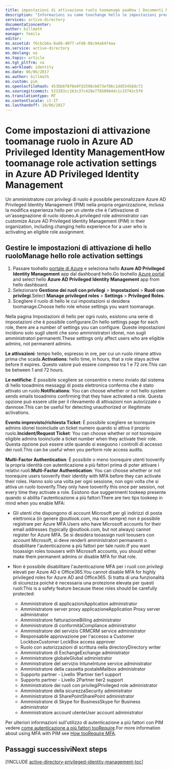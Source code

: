 ```yaml
---
title: impostazioni di attivazione ruolo toomanage aaaHow | Documenti Microsoft
description: "Informazioni su come toochange hello le impostazioni predefinite per le identità con privilegi con hello estensione di Azure Active Directory Privileged Identity Management."
services: active-directory
documentationcenter: 
author: billmath
manager: femila
editor: 
ms.assetid: f6cbcb6a-8a89-4077-afd8-06c94a64f4aa
ms.service: active-directory
ms.devlang: na
ms.topic: article
ms.tgt_pltfrm: na
ms.workload: identity
ms.date: 06/06/2017
ms.author: billmath
ms.custom: pim
ms.openlocfilehash: 453bb6f8f8e0fd2598cb073ef86c1dd55458dc72
ms.sourcegitcommit: 523283cc1b3c37c428e77850964dc1c33742c5f0
ms.translationtype: MT
ms.contentlocale: it-IT
ms.lasthandoff: 10/06/2017
---
```

# <a name="how-toomanage-role-activation-settings-in-azure-ad-privileged-identity-management"></a><span data-ttu-id="71081-103">Come impostazioni di attivazione toomanage ruolo in Azure AD Privileged Identity Management</span><span class="sxs-lookup"><span data-stu-id="71081-103">How toomanage role activation settings in Azure AD Privileged Identity Management</span></span>
<span data-ttu-id="71081-104">Un amministratore con privilegi di ruolo è possibile personalizzare Azure AD Privileged Identity Management (PIM) nella propria organizzazione, inclusa la modifica esperienza hello per un utente che è l'attivazione di un'assegnazione di ruolo idoneo.</span><span class="sxs-lookup"><span data-stu-id="71081-104">A privileged role administrator can customize Azure AD Privileged Identity Management (PIM) in their organization, including changing hello experience for a user who is activating an eligible role assignment.</span></span>

## <a name="manage-hello-role-activation-settings"></a><span data-ttu-id="71081-105">Gestire le impostazioni di attivazione di hello ruolo</span><span class="sxs-lookup"><span data-stu-id="71081-105">Manage hello role activation settings</span></span>
1. <span data-ttu-id="71081-106">Passare toohello [portale di Azure](https://portal.azure.com) e seleziona hello **Azure AD Privileged Identity Management** app dal dashboard hello.</span><span class="sxs-lookup"><span data-stu-id="71081-106">Go toohello [Azure portal](https://portal.azure.com) and select hello **Azure AD Privileged Identity Management** app from hello dashboard.</span></span>
2. <span data-ttu-id="71081-107">Selezionare **Gestione dei ruoli con privilegi** > **Impostazioni** > **Ruoli con privilegi**.</span><span class="sxs-lookup"><span data-stu-id="71081-107">Select **Manage privileged roles** > **Settings** > **Privileged Roles**.</span></span>
3. <span data-ttu-id="71081-108">Scegliere il ruolo di hello le cui impostazioni si desidera toomanage.</span><span class="sxs-lookup"><span data-stu-id="71081-108">Choose hello role whose settings you want toomanage.</span></span>

<span data-ttu-id="71081-109">Nella pagina Impostazioni di hello per ogni ruolo, esistono una serie di impostazioni che è possibile configurare.</span><span class="sxs-lookup"><span data-stu-id="71081-109">On hello settings page for each role, there are a number of settings you can configure.</span></span> <span data-ttu-id="71081-110">Queste impostazioni incidono solo sugli utenti che sono amministratori idonei, non sugli amministratori permanenti.</span><span class="sxs-lookup"><span data-stu-id="71081-110">These settings only affect users who are eligible admins, not permanent admins.</span></span>

<span data-ttu-id="71081-111">**Le attivazioni**: tempo hello, espresso in ore, per cui un ruolo rimane attivo prima che scada.</span><span class="sxs-lookup"><span data-stu-id="71081-111">**Activations**: hello time, in hours, that a role stays active before it expires.</span></span> <span data-ttu-id="71081-112">Questo valore può essere compreso tra 1 e 72 ore.</span><span class="sxs-lookup"><span data-stu-id="71081-112">This can be between 1 and 72 hours.</span></span>

<span data-ttu-id="71081-113">**Le notifiche**: È possibile scegliere se consentire o meno inviato dal sistema di hello tooadmins messaggi di posta elettronica conferma che è stato attivato un ruolo.</span><span class="sxs-lookup"><span data-stu-id="71081-113">**Notifications**: You can choose whether or not hello system sends emails tooadmins confirming that they have activated a role.</span></span> <span data-ttu-id="71081-114">Questa opzione può essere utile per il rilevamento di attivazioni non autorizzate o dannose.</span><span class="sxs-lookup"><span data-stu-id="71081-114">This can be useful for detecting unauthorized or illegitimate activations.</span></span>

<span data-ttu-id="71081-115">**Evento imprevisto/richiesta Ticket**: È possibile scegliere se toorequire admins idonei tooinclude un ticket numero quando si attiva il proprio ruolo.</span><span class="sxs-lookup"><span data-stu-id="71081-115">**Incident/Request Ticket**: You can choose whether or not toorequire eligible admins tooinclude a ticket number when they activate their role.</span></span> <span data-ttu-id="71081-116">Questa opzione può essere utile quando si eseguono i controlli di accesso dei ruoli.</span><span class="sxs-lookup"><span data-stu-id="71081-116">This can be useful when you perform role access audits.</span></span>

<span data-ttu-id="71081-117">**Multi-Factor Authentication**: È possibile o meno toorequire utenti tooverify la propria identità con autenticazione a più fattori prima di poter attivare i relativi ruoli.</span><span class="sxs-lookup"><span data-stu-id="71081-117">**Multi-Factor Authentication**: You can choose whether or not toorequire users tooverify their identity with MFA before they can activate their roles.</span></span> <span data-ttu-id="71081-118">Hanno solo una volta per ogni sessione, non ogni volta che si attiva un ruolo tooverify.</span><span class="sxs-lookup"><span data-stu-id="71081-118">They only have tooverify this once per session, not every time they activate a role.</span></span> <span data-ttu-id="71081-119">Esistono due suggerimenti tookeep presente quando si abilita l'autenticazione a più fattori:</span><span class="sxs-lookup"><span data-stu-id="71081-119">There are two tips tookeep in mind when you enable MFA:</span></span>

* <span data-ttu-id="71081-120">Gli utenti che dispongono di account Microsoft per gli indirizzi di posta elettronica (in genere @outlook.com, ma non sempre) non è possibile registrare per Azure MFA.</span><span class="sxs-lookup"><span data-stu-id="71081-120">Users who have Microsoft accounts for their email addresses (typically @outlook.com, but not always) cannot register for Azure MFA.</span></span> <span data-ttu-id="71081-121">Se si desidera tooassign ruoli toousers con account Microsoft, si deve renderli amministratori permanenti o disabilitare l'autenticazione a più fattori per tale ruolo.</span><span class="sxs-lookup"><span data-stu-id="71081-121">If you want tooassign roles toousers with Microsoft accounts, you should either make them permanent admins or disable MFA for that role.</span></span>
* <span data-ttu-id="71081-122">Non è possibile disabilitare l'autenticazione MFA per i ruoli con privilegi elevati per Azure AD e Office365.</span><span class="sxs-lookup"><span data-stu-id="71081-122">You cannot disable MFA for highly privileged roles for Azure AD and Office365.</span></span> <span data-ttu-id="71081-123">Si tratta di una funzionalità di sicurezza poiché è necessaria una protezione elevata per questi ruoli:</span><span class="sxs-lookup"><span data-stu-id="71081-123">This is a safety feature because these roles should be carefully protected:</span></span>  
  
  * <span data-ttu-id="71081-124">Amministratore di applicazioni</span><span class="sxs-lookup"><span data-stu-id="71081-124">Application administrator</span></span>
  * <span data-ttu-id="71081-125">Amministratore server proxy applicazione</span><span class="sxs-lookup"><span data-stu-id="71081-125">Application Proxy server administrator</span></span>
  * <span data-ttu-id="71081-126">Amministratore fatturazione</span><span class="sxs-lookup"><span data-stu-id="71081-126">Billing administrator</span></span>  
  * <span data-ttu-id="71081-127">Amministratore di conformità</span><span class="sxs-lookup"><span data-stu-id="71081-127">Compliance administrator</span></span>  
  * <span data-ttu-id="71081-128">Amministratore del servizio CRM</span><span class="sxs-lookup"><span data-stu-id="71081-128">CRM service administrator</span></span>
  * <span data-ttu-id="71081-129">Responsabile approvazione per l'accesso a Customer Lockbox</span><span class="sxs-lookup"><span data-stu-id="71081-129">Customer LockBox access approver</span></span>
  * <span data-ttu-id="71081-130">Ruolo con autorizzazioni di scrittura nella directory</span><span class="sxs-lookup"><span data-stu-id="71081-130">Directory writer</span></span>  
  * <span data-ttu-id="71081-131">Amministratore di Exchange</span><span class="sxs-lookup"><span data-stu-id="71081-131">Exchange administrator</span></span>  
  * <span data-ttu-id="71081-132">Amministratore globale</span><span class="sxs-lookup"><span data-stu-id="71081-132">Global administrator</span></span>
  * <span data-ttu-id="71081-133">Amministratore del servizio Intune</span><span class="sxs-lookup"><span data-stu-id="71081-133">Intune service administrator</span></span>
  * <span data-ttu-id="71081-134">Amministratore della cassetta postale</span><span class="sxs-lookup"><span data-stu-id="71081-134">Mailbox administrator</span></span>  
  * <span data-ttu-id="71081-135">Supporto partner - Livello 1</span><span class="sxs-lookup"><span data-stu-id="71081-135">Partner tier1 support</span></span>  
  * <span data-ttu-id="71081-136">Supporto partner - Livello 2</span><span class="sxs-lookup"><span data-stu-id="71081-136">Partner tier2 support</span></span>  
  * <span data-ttu-id="71081-137">Amministratore dei ruoli con privilegi</span><span class="sxs-lookup"><span data-stu-id="71081-137">Privileged role administrator</span></span>   
  * <span data-ttu-id="71081-138">Amministratore della sicurezza</span><span class="sxs-lookup"><span data-stu-id="71081-138">Security administrator</span></span>  
  * <span data-ttu-id="71081-139">Amministratore di SharePoint</span><span class="sxs-lookup"><span data-stu-id="71081-139">SharePoint administrator</span></span>  
  * <span data-ttu-id="71081-140">Amministratore di Skype for Business</span><span class="sxs-lookup"><span data-stu-id="71081-140">Skype for Business administrator</span></span>  
  * <span data-ttu-id="71081-141">Amministratore account utente</span><span class="sxs-lookup"><span data-stu-id="71081-141">User account administrator</span></span>  

<span data-ttu-id="71081-142">Per ulteriori informazioni sull'utilizzo di autenticazione a più fattori con PIM vedere [come autenticazione a più fattori tooRequire](active-directory-privileged-identity-management-how-to-require-mfa.md).</span><span class="sxs-lookup"><span data-stu-id="71081-142">For more information about using MFA with PIM see [How tooRequire MFA](active-directory-privileged-identity-management-how-to-require-mfa.md).</span></span>

<!--PLACEHOLDER: Need an explanation of what hello temporary Global Administrator setting is for.-->

<!--Every topic should have next steps and links toohello next logical set of content tookeep hello customer engaged-->
## <a name="next-steps"></a><span data-ttu-id="71081-143">Passaggi successivi</span><span class="sxs-lookup"><span data-stu-id="71081-143">Next steps</span></span>
[!INCLUDE [active-directory-privileged-identity-management-toc](../../includes/active-directory-privileged-identity-management-toc.md)]

